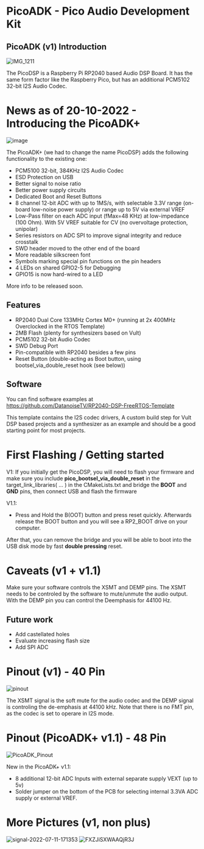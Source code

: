 # PicoADK - Pico Audio Development Kit

## PicoADK (v1) Introduction

![IMG_1211](https://user-images.githubusercontent.com/6614616/178321463-fd28d750-6690-4bcf-9f1c-f8ad699bd965.jpg)

The PicoDSP is a Raspberry Pi RP2040 based Audio DSP Board. It has the same form factor like the Raspberry Pico, but has an additional PCM5102 32-bit I2S Audio Codec.

# News as of 20-10-2022 - Introducing the PicoADK+

![image](https://user-images.githubusercontent.com/6614616/198357922-2b93d8a0-aeca-4126-a033-46604df934af.png)

The PicoADK+ (we had to change the name PicoDSP) adds the following functionality to the existing one:
* PCM5100 32-bit, 384KHz I2S Audio Codec
* ESD Protection on USB
* Better signal to noise ratio
* Better power supply circuits
* Dedicated Boot and Reset Buttons
* 8 channel 12-bit ADC with up to 1MS/s, with selectable 3.3V range (on-board low-noise power supply) or range up to 5V via external VREF
* Low-Pass filter on each ADC input (fMax=48 KHz) at low-impedance (100 Ohm). With 5V VREF suitable for CV (no overvoltage protection, unipolar)
* Series resistors on ADC SPI to improve signal integrity and reduce crosstalk
* SWD header moved to the other end of the board
* More readable silkscreen font
* Symbols marking special pin functions on the pin headers
* 4 LEDs on shared GPIO2-5 for Debugging
* GPIO15 is now hard-wired to a LED

More info to be released soon.

## Features
* RP2040 Dual Core 133MHz Cortex M0+ (running at 2x 400MHz Overclocked in the RTOS Template)
* 2MB Flash (plenty for synthesizers based on Vult)
* PCM5102 32-bit Audio Codec
* SWD Debug Port
* Pin-compatible with RP2040 besides a few pins
* Reset Button (double-acting as Boot button, using bootsel_via_double_reset hook (see below))

## Software

You can find software examples at https://github.com/DatanoiseTV/RP2040-DSP-FreeRTOS-Template

This template contains the I2S codec drivers, A custom build step for Vult DSP based projects and a synthesizer as an example and should be a good starting point for most projects.

# First Flashing / Getting started

V1:
If you initially get the PicoDSP, you will need to flash your firmware and make sure you include **pico_bootsel_via_double_reset** in the target_link_libraries( ... ) in the CMakeLists.txt and bridge the **BOOT** and **GND** pins, then connect USB and flash the firmware

V1.1:
* Press and Hold the B(OOT) button and press reset quickly. Afterwards release the BOOT button and you will see a RP2_BOOT drive on your computer.

After that, you can remove the bridge and you will be able to boot into the USB disk mode by fast **double pressing** reset.

# Caveats (v1 + v1.1)

Make sure your software controls the XSMT and DEMP pins. The XSMT needs to be controled by the software to mute/unmute the audio output.
With the DEMP pin you can control the Deemphasis for 44100 Hz.

## Future work
* Add castellated holes
* Evaluate increasing flash size
* Add SPI ADC

# Pinout (v1) - 40 Pin

![pinout](https://user-images.githubusercontent.com/6614616/178937016-82d58e8c-4b84-41af-94fe-c01936c81884.jpeg)

The XSMT signal is the soft mute for the audio codec and the DEMP signal is controling the de-emphasis at 44100 kHz.
Note that there is no FMT pin, as the codec is set to operare in I2S mode.

# Pinout (PicoADK+ v1.1) - 48 Pin
![PicoADK_Pinout](https://user-images.githubusercontent.com/6614616/198396033-0c1ee3e1-163d-45fd-83f9-158c114861da.png)

New in the PicoADK+ v1.1:
* 8 additional 12-bit ADC Inputs with external separate supply VEXT (up to 5v)
* Solder jumper on the bottom of the PCB for selecting internal 3.3VA ADC supply or external VREF.

# More Pictures (v1, non plus)
![signal-2022-07-11-171353](https://user-images.githubusercontent.com/6614616/178331952-df65a58a-e0cd-4261-8613-d4b20d6482e4.jpeg)
![FXZJiSXWAAQjR3J](https://user-images.githubusercontent.com/6614616/178937038-563c2f2a-2c2c-427a-8e2e-35cb2d0831c8.jpeg)

